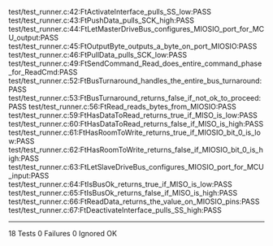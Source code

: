 test/test_runner.c:42:FtActivateInterface_pulls_SS_low:PASS
test/test_runner.c:43:FtPushData_pulls_SCK_high:PASS
test/test_runner.c:44:FtLetMasterDriveBus_configures_MIOSIO_port_for_MCU_output:PASS
test/test_runner.c:45:FtOutputByte_outputs_a_byte_on_port_MIOSIO:PASS
test/test_runner.c:46:FtPullData_pulls_SCK_low:PASS
test/test_runner.c:49:FtSendCommand_Read_does_entire_command_phase_for_ReadCmd:PASS
test/test_runner.c:52:FtBusTurnaround_handles_the_entire_bus_turnaround:PASS
test/test_runner.c:53:FtBusTurnaround_returns_false_if_not_ok_to_proceed:PASS
test/test_runner.c:56:FtRead_reads_bytes_from_MIOSIO:PASS
test/test_runner.c:59:FtHasDataToRead_returns_true_if_MISO_is_low:PASS
test/test_runner.c:60:FtHasDataToRead_returns_false_if_MISO_is_high:PASS
test/test_runner.c:61:FtHasRoomToWrite_returns_true_if_MIOSIO_bit_0_is_low:PASS
test/test_runner.c:62:FtHasRoomToWrite_returns_false_if_MIOSIO_bit_0_is_high:PASS
test/test_runner.c:63:FtLetSlaveDriveBus_configures_MIOSIO_port_for_MCU_input:PASS
test/test_runner.c:64:FtIsBusOk_returns_true_if_MISO_is_low:PASS
test/test_runner.c:65:FtIsBusOk_returns_false_if_MISO_is_high:PASS
test/test_runner.c:66:FtReadData_returns_the_value_on_MIOSIO_pins:PASS
test/test_runner.c:67:FtDeactivateInterface_pulls_SS_high:PASS

-----------------------
18 Tests 0 Failures 0 Ignored 
OK
